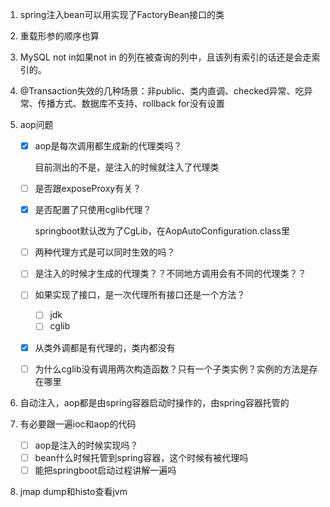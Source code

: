 1. spring注入bean可以用实现了FactoryBean接口的类

2. 重载形参的顺序也算

3. MySQL not in如果not in 的列在被查询的列中，且该列有索引的话还是会走索引的。

4. @Transaction失效的几种场景：非public、类内直调、checked异常、吃异常、传播方式、数据库不支持、rollback for没有设置

5. aop问题

   - [x] aop是每次调用都生成新的代理类吗？

     目前测出的不是，是注入的时候就注入了代理类

   - [ ] 是否跟exposeProxy有关？

   - [x] 是否配置了只使用cglib代理？

     springboot默认改为了CgLib，在AopAutoConfiguration.class里

   - [ ] 两种代理方式是可以同时生效的吗？

   - [ ] 是注入的时候才生成的代理类？？不同地方调用会有不同的代理类？？

   - [ ] 如果实现了接口，是一次代理所有接口还是一个方法？

     - [ ] jdk
     - [ ] cglib

   - [x] 从类外调都是有代理的，类内都没有

   - [ ] 为什么cglib没有调用两次构造函数？只有一个子类实例？实例的方法是存在哪里

6. 自动注入，aop都是由spring容器启动时操作的，由spring容器托管的

7. 有必要跟一遍ioc和aop的代码

   - [ ] aop是注入的时候实现吗？
   - [ ] bean什么时候托管到spring容器，这个时候有被代理吗
   - [ ] 能把springboot启动过程讲解一遍吗

8. jmap dump和histo查看jvm

